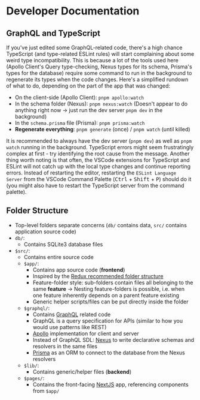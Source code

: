 # Developer Documentation

## GraphQL and TypeScript

If you've just edited some GraphQL-related code, there's a high chance TypeScript (and type-related ESLint rules) will start complaining about some weird type incompatibility. This is because a lot of the tools used here (Apollo Client's Query type-checking, Nexus types for its schema, Prisma's types for the database) require some command to run in the background to regenerate its types when the code changes. Here's a simplified rundown of what to do, depending on the part of the app that was changed:

-   On the client-side (Apollo Client): `pnpm apollo:watch`
-   In the schema folder (Nexus): `pnpm nexus:watch` (Doesn't appear to do anything right now -> just run the dev server `pnpm dev` in the background)
-   In the `schema.prisma` file (Prisma): `pnpm prisma:watch`
-   **Regenerate everything**: `pnpm generate` (once) / `pnpm watch` (until killed)

It is recommended to always have the dev server (`pnpm dev`) as well as `pnpm watch` running in the background. TypeScript errors might seem frustratingly complex at first - try identifying the root cause from the message. Another thing worth noting is that often, the VSCode extensions for TypeScript and ESLint will not catch up with the local type changes and continue reporting errors. Instead of restarting the editor, restarting the `ESLint Language Server` from the VSCode Command Palette (<kbd>Ctrl</kbd> + <kbd>Shift</kbd> + <kbd>P</kbd>) should do it (you might also have to restart the TypeScript server from the command palette).

## Folder Structure

-   Top-level folders separate concerns (`db/` contains data, `src/` contains application source code)
-   `db/`:
    -   Contains SQLite3 database files
-   `$src/`:
    -   Contains entire source code
    -   `$app/`:
        -   Contains app source code (**frontend**)
        -   Inspired by the [Redux recommended folder structure](https://redux.js.org/faq/code-structure#what-should-my-file-structure-look-like-how-should-i-group-my-action-creators-and-reducers-in-my-project-where-should-my-selectors-go)
        -   Feature-folder style: sub-folders contain files all belonging to the same **feature** -> Nesting feature-folders is possible, i.e. when one feature inherently depends on a parent feature existing
        -   Generic helper scripts/files can be put directly inside the folder
    -   `$graphql/`:
        -   Contains [GraphQL](https://graphql.org/) related code
        -   GraphQL is a query specification for APIs (similar to how you would use patterns like REST)
        -   [Apollo](https://www.apollographql.com/) implementation for client and server
        -   Instead of GraphQL SDL: [Nexus](https://nexusjs.org/) to write declarative schemas and resolvers in the same files
        -   [Prisma](https://www.prisma.io/) as an ORM to connect to the database from the Nexus resolvers
    -   `$lib/`:
        -   Contains generic/helper files (**backend**)
    -   `$pages/`:
        -   Contains the front-facing [NextJS](https://nextjs.org/) app, referencing components from `$app/`
